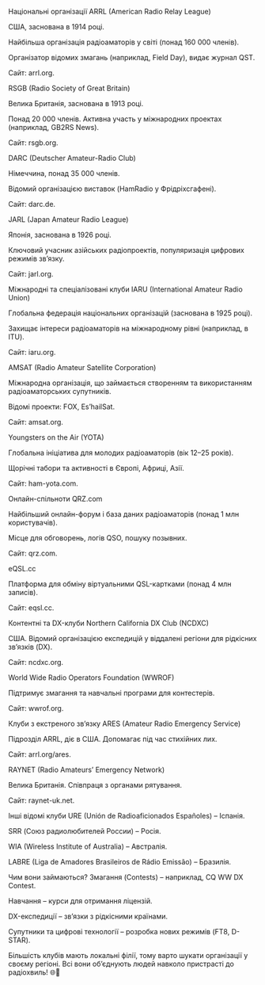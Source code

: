 Національні організації
ARRL (American Radio Relay League)

США, заснована в 1914 році.

Найбільша організація радіоаматорів у світі (понад 160 000 членів).

Організатор відомих змагань (наприклад, Field Day), видає журнал QST.

Сайт: arrl.org.

RSGB (Radio Society of Great Britain)

Велика Британія, заснована в 1913 році.

Понад 20 000 членів. Активна участь у міжнародних проектах (наприклад, GB2RS News).

Сайт: rsgb.org.

DARC (Deutscher Amateur-Radio Club)

Німеччина, понад 35 000 членів.

Відомий організацією виставок (HamRadio у Фрідріхсгафені).

Сайт: darc.de.

JARL (Japan Amateur Radio League)

Японія, заснована в 1926 році.

Ключовий учасник азійських радіопроектів, популяризація цифрових режимів зв’язку.

Сайт: jarl.org.

Міжнародні та спеціалізовані клуби
IARU (International Amateur Radio Union)

Глобальна федерація національних організацій (заснована в 1925 році).

Захищає інтереси радіоаматорів на міжнародному рівні (наприклад, в ITU).

Сайт: iaru.org.

AMSAT (Radio Amateur Satellite Corporation)

Міжнародна організація, що займається створенням та використанням радіоаматорських супутників.

Відомі проекти: FOX, Es’hailSat.

Сайт: amsat.org.

Youngsters on the Air (YOTA)

Глобальна ініціатива для молодих радіоаматорів (вік 12–25 років).

Щорічні табори та активності в Європі, Африці, Азії.

Сайт: ham-yota.com.

Онлайн-спільноти
QRZ.com

Найбільший онлайн-форум і база даних радіоаматорів (понад 1 млн користувачів).

Місце для обговорень, логів QSO, пошуку позывних.

Сайт: qrz.com.

eQSL.cc

Платформа для обміну віртуальними QSL-картками (понад 4 млн записів).

Сайт: eqsl.cc.

Контентні та DX-клуби
Northern California DX Club (NCDXC)

США. Відомий організацією експедицій у віддалені регіони для рідкісних зв’язків (DX).

Сайт: ncdxc.org.

World Wide Radio Operators Foundation (WWROF)

Підтримує змагання та навчальні програми для контестерів.

Сайт: wwrof.org.

Клуби з екстреного зв’язку
ARES (Amateur Radio Emergency Service)

Підрозділ ARRL, діє в США. Допомагає під час стихійних лих.

Сайт: arrl.org/ares.

RAYNET (Radio Amateurs’ Emergency Network)

Велика Британія. Співпраця з органами рятування.

Сайт: raynet-uk.net.

Інші відомі клуби
URE (Unión de Radioaficionados Españoles) – Іспанія.

SRR (Союз радиолюбителей России) – Росія.

WIA (Wireless Institute of Australia) – Австралія.

LABRE (Liga de Amadores Brasileiros de Rádio Emissão) – Бразилія.

Чим вони займаються?
Змагання (Contests) – наприклад, CQ WW DX Contest.

Навчання – курси для отримання ліцензій.

DX-експедиції – зв’язки з рідкісними країнами.

Супутники та цифрові технології – розробка нових режимів (FT8, D-STAR).

Більшість клубів мають локальні філії, тому варто шукати організації у своєму регіоні. Всі вони об’єднують людей навколо пристрасті до радіохвиль! 🌐📡

